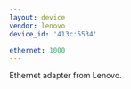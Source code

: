 ```yaml
---
layout: device
vendor: lenovo
device_id: '413c:5534'

ethernet: 1000
---
```


Ethernet adapter from Lenovo.